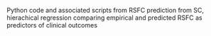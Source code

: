 Python code and associated scripts from RSFC prediction from SC, hierachical regression comparing empirical and predicted RSFC as predictors of clinical outcomes
